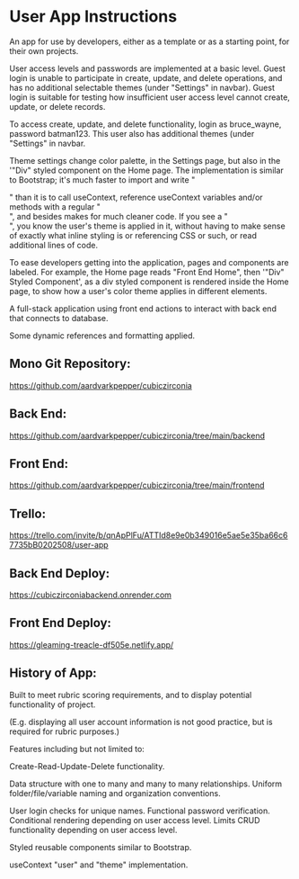 # User App Instructions

An app for use by developers, either as a template or as a starting point, for their own projects.

User access levels and passwords are implemented at a basic level.  Guest login is unable to participate in create, update, and delete operations, and has no additional selectable themes (under "Settings" in navbar).  Guest login is suitable for testing how insufficient user access level cannot create, update, or delete records.

To access create, update, and delete functionality, login as bruce_wayne, password batman123.  This user also has additional themes (under "Settings" in navbar.

Theme settings change color palette, in the Settings page, but also in the '"Div" styled component on the Home page.  The implementation is similar to Bootstrap; it's much faster to import and write "<Div>" than it is to call useContext, reference useContext variables and/or methods with a regular "<div>", and besides makes for much cleaner code.  If you see a "<Div>", you know the user's theme is applied in it, without having to make sense of exactly what inline styling is or referencing CSS or such, or read additional lines of code.

To ease developers getting into the application, pages and components are labeled.  For example, the Home page reads "Front End Home", then '"Div" Styled Component', as a div styled component is rendered inside the Home page, to show how a user's color theme applies in different elements.

A full-stack application using front end actions to interact with back end that connects to database.

Some dynamic references and formatting applied.

## Mono Git Repository:
https://github.com/aardvarkpepper/cubiczirconia

## Back End:
https://github.com/aardvarkpepper/cubiczirconia/tree/main/backend

## Front End:
https://github.com/aardvarkpepper/cubiczirconia/tree/main/frontend

## Trello:
https://trello.com/invite/b/qnApPlFu/ATTId8e9e0b349016e5ae5e35ba66c67735bB0202508/user-app

## Back End Deploy:
https://cubiczirconiabackend.onrender.com

## Front End Deploy:
https://gleaming-treacle-df505e.netlify.app/

## History of App:
Built to meet rubric scoring requirements, and to display potential functionality of project.

(E.g. displaying all user account information is not good practice, but is required for rubric purposes.)

Features including but not limited to:

Create-Read-Update-Delete functionality.

Data structure with one to many and many to many relationships.
Uniform folder/file/variable naming and organization conventions.

User login checks for unique names.
Functional password verification.
Conditional rendering depending on user access level.
Limits CRUD functionality depending on user access level.

Styled reusable components similar to Bootstrap.

useContext "user" and "theme" implementation.
